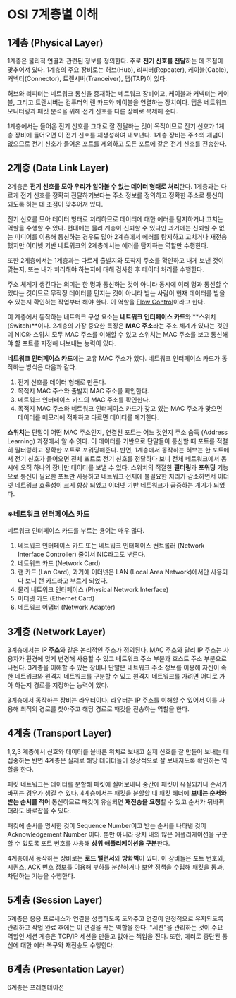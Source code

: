 # OSI 7계층별 이해
## 1계층 (Physical Layer)

 1계층은 물리적 연결과 관련된 정보를 정의한다. 주로 **전기 신호를 전달**하는 데 초점이 맞추어져 있다. 1계층의 주요 장비로는 허브(Hub), 리피터(Repeater), 케이블(Cable), 커넥터(Connector), 트랜시버(Tranceiver), 탭(TAP)이 있다. 

 허브와 리피터는 네트워크 통신을 중재하는 네트워크 장비이고, 케이블과 커넥터는 케이블, 그리고 트랜시버는 컴퓨터의 랜 카드와 케이블을 연결하는 장치이다. 탭은 네트워크 모니터링과 패킷 분석을 위해 전기 신호를 다른 장비로 복제해 준다.

 1계층에서는 들어온 전기 신호를 그대로 잘 전달하는 것이 목적이므로 전기 신호가 1계층 장비에 들어오면 이 전기 신호를 재생성하여 내보낸다. 1계층 장비는 주소의 개념이 없으므로 전기 신호가 들어온 포트를 제외하고 모든 포트에 같은 전기 신호를 전송한다.

## 2계층 (Data Link Layer)

 2계층은 **전기 신호를 모아 우리가 알아볼 수 있는 데이터 형태로 처리**한다. 1계층과는 다르게 전기 신호를 정확히 전달하기보다는 주소 정보를 정의하고 정확한 주소로 통신이 되도록 하는 데 초점이 맞추어져 있다. 

 전기 신호를 모아 데이터 형태로 처리하므로 데이터에 대한 에러를 탐지하거나 고치는 역할을 수행할 수 있다. 현대에는 물리 계층이 신뢰할 수 있다만 과거에는 신뢰할 수 없는 미디어를 이용해 통신하는 경우도 많아 2계층에서 에러를 탐지하고 고치거나 재전송했지만 이더넷 기반 네트워크의 2계층에서는 에러를 탐지하는 역할만 수행한다.

 또한 2계층에서는 1계층과는 다르게 출발지와 도착지 주소를 확인하고 내게 보낸 것이 맞는지, 또는 내가 처리해야 하는지에 대해 검사한 후 데이터 처리를 수행한다.

 주소 체계가 생긴다는 의미는 한 명과 통신하는 것이 아니라 동시에 여러 명과 통신할 수 있다는 것이므로 무작정 데이터를 던지는 것이 아니라 받는 사람이 현재 데이터를 받을 수 있는지 확인하는 작업부터 해야 한다. 이 역할을 [Flow Control](https://www.notion.so/Flow-Control-67ffacf62b3c4a88b177fc40fc9667dc)이라고 한다. 

 이 계층에서 동작하는 네트워크 구성 요소는 **네트워크 인터페이스 카드**와 **스위치(Switch)**이다. 2계층의 가장 중요한 특징은 **MAC 주소**라는 주소 체계가 있다는 것인데 NIC와 스위치 모두 MAC 주소를 이해할 수 있고 스위치는 MAC 주소를 보고 통신해야 할 포트를 지정해 내보내는 능력이 있다.

 **네트워크 인터페이스 카드**에는 고유 MAC 주소가 있다. 네트워크 인터페이스 카드가 동작하는 방식은 다음과 같다.

1. 전기 신호를 데이터 형태로 만든다.
2. 목적지 MAC 주소와 출발지 MAC 주소를 확인한다.
3. 네트워크 인터페이스 카드의 MAC 주소를 확인한다.
4. 목적지 MAC 주소와 네트워크 인터페이스 카드가 갖고 있는 MAC 주소가 맞으면 데이터를 메모리에 적재하고 다르면 데이터를 폐기한다.

 **스위치**는 단말이 어떤 MAC 주소인지, 연결된 포트는 어느 것인지 주소 습득 (Address Learning) 과정에서 알 수 잇다. 이 데이터를 기반으로 단말들이 통신할 때 포트를 적절히 필터링하고 정확한 포트로 포워딩해준다. 반면, 1계층에서 동작하는 허브는 한 포트에서 전기 신호가 들어오면 전체 포트로 전기 신호를 전달하다 보니 전체 네트워크에서 동시에 오직 하나의 장비만 데이터를 보낼 수 있다. 스위치의 적절한 **필터링**과 **포워딩** 기능으로 통신이 필요한 포트만 사용하고 네트워크 전체에 불필요한 처리가 감소하면서 이더넷 네트워크 효율성이 크게 향상 되었고 이더넷 기반 네트워크가 급증하는 계기가 되었다.

### ※네트워크 인터페이스 카드

 네트워크 인터페이스 카드를 부르는 용어는 매우 많다.

1. 네트워크 인터페이스 카드 또는 네트워크 인터페이스 컨트롤러 (Network Interface Controller) 줄여서 NIC라고도 부른다.
2. 네트워크 카드 (Network Card)
3. 랜 카드 (Lan Card), 과거에 이더넷은 LAN (Local Area Network)에서만 사용되다 보니 랜 카드라고 부르게 되었다.
4. 물리 네트워크 인터페이스 (Physical Network Interface)
5. 이더넷 카드 (Ethernet Card)
6. 네트워크 어댑터 (Network Adapter)

 

## 3계층 (Network Layer)

 3계층에서는 **IP 주소**와 같은 논리적인 주소가 정의된다. MAC 주소와 달리 IP 주소는 사용자가 환경에 맞게 변경해 사용할 수 있고 네트워크 주소 부분과 호스트 주소 부분으로 나뉜다. 3계층을 이해할 수 있는 장비나 단말은 네트워크 주소 정보를 이용해 자신이 속한 네트워크와 원격지 네트워크를 구분할 수 있고 원격지 네트워크를 가려면 어디로 가야 하는지 경로를 지정하는 능력이 있다.

 3계층에서 동작하는 장비는 라우터이다. 라우터는 IP 주소를 이해할 수 있어서 이를 사용해 최적의 경로를 찾아주고 해당 경로로 패킷을 전송하는 역할을 한다.

## 4계층 (Transport Layer)

 1,2,3 계층에서 신호와 데이터를 올바른 위치로 보내고 실제 신호를 잘 만들어 보내는 데 집중하는 반면 4계층은 실제로 해당 데이터들이 정상적으로 잘 보내지도록 확인하는 역할을 한다.

  패킷 네트워크는 데이터를 분할해 패킷에 실어보내니 중간에 패킷이 유실되거나 순서가 바뀌는 경우가 생길 수 있다. 4계층에서는 패킷을 분할할 때 패킷 헤더에 **보내는 순서와 받는 순서를 적어** 통신하므로 패킷이 유실되면 **재전송을 요청**할 수 있고 순서가 뒤바뀌더라도 바로잡을 수 있다.

 패킷에 순서를 명시한 것이 Sequence Number이고 받는 순서를 나타낸 것이 Acknowledgement Number 이다. 뿐만 아니라 장치 내의 많은 애플리케이션을 구분할 수 있도록 포트 번호를 사용해 **상위 애플리케이션을 구분**한다.

 4계층에서 동작하는 장비로는 **로드 밸런서**와 **방화벽**이 있다. 이 장비들은 포트 번호와, 시퀀스, ACK 번호 정보를 이용해 부하를 분산하거나 보안 정책을 수립해 패킷을 통과, 차단하는 기능을 수행한다.

## 5계층 (Session Layer)

 5계층은 응용 프로세스가 연결을 성립하도록 도와주고 연결이 안정적으로 유지되도록 관리하고 작업 완료 후에는 이 연결을 끊는 역할을 한다. "세션"을 관리하는 것이 주요 역할인 세션 계층은 TCP/IP 세션을 만들고 없애는 책임을 진다. 또한, 에러로 중단된 통신에 대한 에러 복구와 재전송도 수행한다.

## 6계층 (Presentation Layer)

 6계층은 프레젠테이션